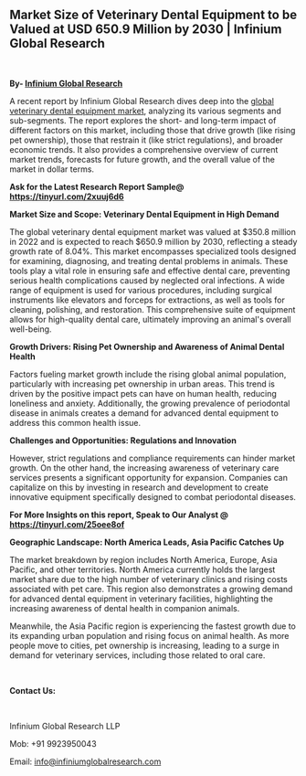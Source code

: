 <h2><strong>Market Size of Veterinary Dental Equipment to be Valued at USD 650.9 Million by 2030 | Infinium Global Research</strong></h2>
<p>&nbsp;</p>
<p><strong>By- </strong><a href="https://www.infiniumglobalresearch.com"><strong>Infinium Global Research</strong></a></p>
<p>A recent report by Infinium Global Research dives deep into the <a href="https://www.infiniumglobalresearch.com/market-reports/global-veterinary-dental-equipment-market">global veterinary dental equipment market</a>, analyzing its various segments and sub-segments. The report explores the short- and long-term impact of different factors on this market, including those that drive growth (like rising pet ownership), those that restrain it (like strict regulations), and broader economic trends. It also provides a comprehensive overview of current market trends, forecasts for future growth, and the overall value of the market in dollar terms.</p>
<p><strong>Ask for the Latest Research Report Sample@ </strong><a href="https://tinyurl.com/2xuuj6d6"><strong>https://tinyurl.com/2xuuj6d6</strong></a></p>
<p><strong>Market Size and Scope: Veterinary Dental Equipment in High Demand</strong></p>
<p>The global veterinary dental equipment market was valued at $350.8 million in 2022 and is expected to reach $650.9 million by 2030, reflecting a steady growth rate of 8.04%. This market encompasses specialized tools designed for examining, diagnosing, and treating dental problems in animals. These tools play a vital role in ensuring safe and effective dental care, preventing serious health complications caused by neglected oral infections. A wide range of equipment is used for various procedures, including surgical instruments like elevators and forceps for extractions, as well as tools for cleaning, polishing, and restoration. This comprehensive suite of equipment allows for high-quality dental care, ultimately improving an animal's overall well-being.</p>
<p><strong>Growth Drivers: Rising Pet Ownership and Awareness of Animal Dental Health</strong></p>
<p>Factors fueling market growth include the rising global animal population, particularly with increasing pet ownership in urban areas. This trend is driven by the positive impact pets can have on human health, reducing loneliness and anxiety. Additionally, the growing prevalence of periodontal disease in animals creates a demand for advanced dental equipment to address this common health issue.</p>
<p><strong>Challenges and Opportunities: Regulations and Innovation</strong></p>
<p>However, strict regulations and compliance requirements can hinder market growth. On the other hand, the increasing awareness of veterinary care services presents a significant opportunity for expansion. Companies can capitalize on this by investing in research and development to create innovative equipment specifically designed to combat periodontal diseases.</p>
<p><strong>For More Insights on this report, Speak to Our Analyst @ </strong><a href="https://tinyurl.com/25oee8of"><strong>https://tinyurl.com/25oee8of</strong></a></p>
<p><strong>Geographic Landscape: North America Leads, Asia Pacific Catches Up</strong></p>
<p>The market breakdown by region includes North America, Europe, Asia Pacific, and other territories. North America currently holds the largest market share due to the high number of veterinary clinics and rising costs associated with pet care. This region also demonstrates a growing demand for advanced dental equipment in veterinary facilities, highlighting the increasing awareness of dental health in companion animals.</p>
<p>Meanwhile, the Asia Pacific region is experiencing the fastest growth due to its expanding urban population and rising focus on animal health. As more people move to cities, pet ownership is increasing, leading to a surge in demand for veterinary services, including those related to oral care.</p>
<p>&nbsp;</p>
<p><strong>Contact Us:</strong></p>
<p>&nbsp;</p>
<p>Infinium Global Research LLP</p>
<p>Mob: +91 9923950043</p>
<p>Email: <a href="mailto:info@infiniumglobalresearch.com">info@infiniumglobalresearch.com</a></p>